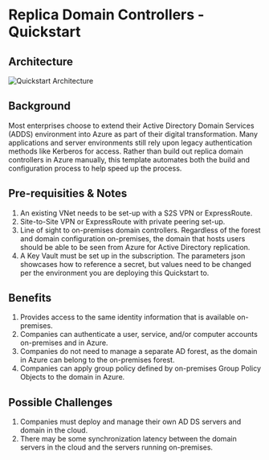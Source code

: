 # Replica Domain Controllers - Quickstart

## Architecture
![Quickstart Architecture](https://contentsharing1.blob.core.windows.net/content/replicaDcs-quickstart.jpg)

## Background
Most enterprises choose to extend their Active Directory Domain Services (ADDS) environment into Azure as part of their digital transformation. Many applications and server environments still rely upon legacy authentication methods like Kerberos for access. Rather than build out replica domain controllers in Azure manually, this template automates both the build and configuration process to help speed up the process. 

## Pre-requisities & Notes
1) An existing VNet needs to be set-up with a S2S VPN or ExpressRoute.
2) Site-to-Site VPN or ExpressRoute with private peering set-up.
3) Line of sight to on-premises domain controllers. Regardless of the forest and domain configuration on-premises, the domain that hosts users should be able to be seen from Azure for Active Directory replication.
4) A Key Vault must be set up in the subscription. The parameters json showcases how to reference a secret, but values need to be changed per the environment you are deploying this Quickstart to.

## Benefits
1) Provides access to the same identity information that is available on-premises.
2) Companies can authenticate a user, service, and/or computer accounts on-premises and in Azure.
3) Companies do not need to manage a separate AD forest, as the domain in Azure can belong to the on-premises forest.
4) Companies can apply group policy defined by on-premises Group Policy Objects to the domain in Azure.

## Possible Challenges
1) Companies must deploy and manage their own AD DS servers and domain in the cloud.
2) There may be some synchronization latency between the domain servers in the cloud and the servers running on-premises.
